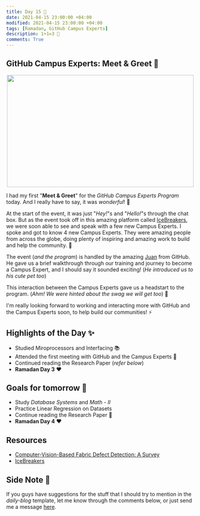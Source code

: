 ```yaml
---
title: Day 15 🦄
date: 2021-04-15 23:00:00 +04:00
modified: 2021-04-15 23:00:00 +04:00
tags: [Ramadan, GitHub Campus Experts]
description: 1+1=3 🤔
comments: True
---
```


## GitHub Campus Experts: Meet & Greet 🤝

<p align="center">
  <img src="https://user-images.githubusercontent.com/1790822/28984617-e789fa78-792c-11e7-9c9f-17c23a70e6cc.png" width="500" height="300"/>
 </p>
 
I had my first "**Meet & Greet**" for the *GitHub Campus Experts Program* today. And I really have to say, it was *wonderful*! 💛

At the start of the event, it was just "*Hey!*"s and "*Hello!*"s through the chat box. But as the event took off in this amazing platform called [IceBreakers](https://icebreaker.video/), we were soon able to see and speak with a few new Campus Experts. I spoke and got to know 4 new Campus Experts. They were amazing people from across the globe, doing plenty of inspiring and amazing work to build and help the community. 🙌

The event (*and the program*) is handled by the amazing [Juan](https://github.com/juanpflores) from GitHub. He gave us a brief walkthrough through our training and journey to become a Campus Expert, and I should say it sounded exciting! (*He introduced us to his cute pet too*)

This interaction between the Campus Experts gave us a headstart to the program. (*Ahm! We were hinted about the swag we will get too*) 🤞

I'm really looking forward to working and interacting more with GitHub and the Campus Experts soon, to help build our communities! ⚡️
  
## Highlights of the Day ✨
- Studied Miroprocessors and Interfacing 📚
- Attended the first meeting with GitHub and the Campus Experts 🎉
- Continued reading the Research Paper (*refer below*)
- **Ramadan Day 3** ❤️

## Goals for tomorrow 📝
- Study *Database Systems* and *Math - II*
- Practice Linear Regression on Datasets
- Continue reading the Research Paper 📄
- **Ramadan Day 4** ❤️

## Resources
- [Computer-Vision-Based Fabric Defect Detection: A Survey](https://ieeexplore.ieee.org/abstract/document/4418522?casa_token=9NZDfaZNMLYAAAAA:8hO840naP1zuvNC1wsDyMBakWCfRJ9VxZMbJHiHBSlZLHdnKyuKWo_jfBYaUIel5BzcMykkmSsA)
- [IceBreakers](https://icebreaker.video/)

## Side Note 💭
If you guys have suggestions for the stuff that I should try to mention in the *daily-blog* template, let me know through the comments below, or just send me a message [here](https://abxhr-learning.vercel.app/about/).
